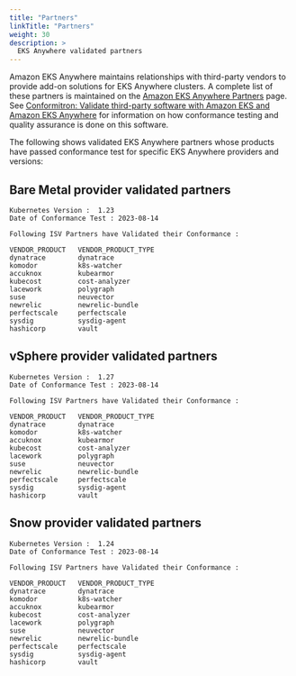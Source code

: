 ```yaml
---
title: "Partners"
linkTitle: "Partners"
weight: 30
description: >
  EKS Anywhere validated partners
---
```


Amazon EKS Anywhere maintains relationships with third-party vendors to provide add-on solutions for EKS Anywhere clusters.
A complete list of these partners is maintained on the [Amazon EKS Anywhere Partners](https://aws.amazon.com/eks/eks-anywhere/partners/) page.
See [Conformitron: Validate third-party software with Amazon EKS and Amazon EKS Anywhere](https://aws.amazon.com/blogs/containers/conformitron-validate-third-party-software-with-amazon-eks-and-amazon-eks-anywhere/) for information on how conformance testing and quality assurance is done on this software.

The following shows validated EKS Anywhere partners whose products have passed conformance test for specific EKS Anywhere providers and versions:

## Bare Metal provider validated partners

```
Kubernetes Version :  1.23 
Date of Conformance Test : 2023-08-14
 
Following ISV Partners have Validated their Conformance : 
 
VENDOR_PRODUCT   VENDOR_PRODUCT_TYPE
dynatrace        dynatrace
komodor          k8s-watcher
accuknox         kubearmor
kubecost         cost-analyzer
lacework         polygraph
suse             neuvector
newrelic         newrelic-bundle
perfectscale     perfectscale
sysdig           sysdig-agent
hashicorp        vault
```

## vSphere provider validated partners

```
Kubernetes Version :  1.27 
Date of Conformance Test : 2023-08-14
 
Following ISV Partners have Validated their Conformance : 
 
VENDOR_PRODUCT   VENDOR_PRODUCT_TYPE
dynatrace        dynatrace
komodor          k8s-watcher
accuknox         kubearmor
kubecost         cost-analyzer
lacework         polygraph
suse             neuvector
newrelic         newrelic-bundle
perfectscale     perfectscale
sysdig           sysdig-agent
hashicorp        vault
```

## Snow provider validated partners

```
Kubernetes Version :  1.24 
Date of Conformance Test : 2023-08-14
 
Following ISV Partners have Validated their Conformance : 
 
VENDOR_PRODUCT   VENDOR_PRODUCT_TYPE
dynatrace        dynatrace
komodor          k8s-watcher
accuknox         kubearmor
kubecost         cost-analyzer
lacework         polygraph
suse             neuvector
newrelic         newrelic-bundle
perfectscale     perfectscale
sysdig           sysdig-agent
hashicorp        vault
```
